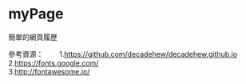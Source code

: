 # myPage

簡單的網頁履歷

參考資源：　　
1.https://github.com/decadehew/decadehew.github.io  
2.https://fonts.google.com/  
3.http://fontawesome.io/
